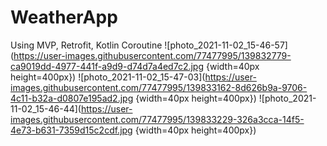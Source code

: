 # WeatherApp
Using MVP, Retrofit, Kotlin Coroutine
![photo_2021-11-02_15-46-57](https://user-images.githubusercontent.com/77477995/139832779-ca9019dd-4977-441f-a9d9-d74d7a4ed7c2.jpg {width=40px height=400px}) 
![photo_2021-11-02_15-47-03](https://user-images.githubusercontent.com/77477995/139833162-8d626b9a-9706-4c11-b32a-d0807e195ad2.jpg {width=40px height=400px}) 
![photo_2021-11-02_15-46-44](https://user-images.githubusercontent.com/77477995/139833229-326a3cca-14f5-4e73-b631-7359d15c2cdf.jpg {width=40px height=400px}) 


